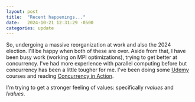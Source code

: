 ```yaml
---
layout: post
title:  "Recent happenings..."
date:   2024-10-21 12:31:29 -0500
categories: update
---
```

<p>
So, undergoing a massive reorganization at work and also the 2024 election.  I'll be happy when both of these are over.  Aside from that, I have been busy work (working on MPI optimizations), trying to get better at concurrency.  I've had more experience with parallel computing before but concurrency has been a little tougher for me.  I've been doing some <a href="https://www.udemy.com">Udemy</a> courses and reading <a href="https://www.manning.com/books/c-plus-plus-concurrency-in-action">Concurrency in Action</a>. 
</p>

<p>
I'm trying to get a stronger feeling of values: specifically <i>rvalues</i> and <i>lvalues</i>.
</p>
